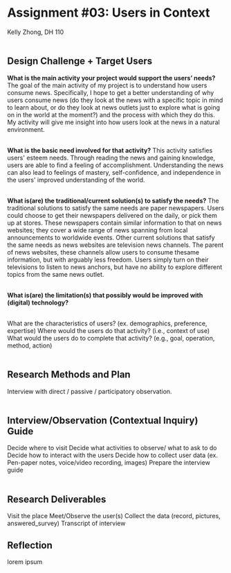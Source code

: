 # Assignment #03: Users in Context
Kelly Zhong, DH 110
<br>
<br>

## Design Challenge + Target Users
**What is the main activity your project would support the users’ needs?**
The goal of the main activity of my project is to understand how users consume news. Specifically, I hope to get a better understanding of why users consume news (do they look at the news with a specific topic in mind to learn about, or do they look at news outlets just to explore what is going on in the world at the moment?) and the process with which they do this. My activity will give me insight into how users look at the news in a natural environment.
<br>
<br>

**What is the basic need involved for that activity?**
This activity satisfies users' esteem needs. Through reading the news and gaining knowledge, users are able to find a feeling of accomplishment. Understanding the news can also lead to feelings of mastery, self-confidence, and independence in the users' improved understanding of the world. 
<br>
<br>

**What is(are) the traditional/current solution(s) to satisfy the needs?**
The traditional solutions to satisfy the same needs are paper newspapers. Users could choose to get their newspapers delivered on the daily, or pick them up at stores. These newspapers contain similar information to that on news websites; they cover a wide range of news spanning from local announcements to worldwide events. Other current solutions that satisfy the same needs as news websites are television news channels. The parent of news websites, these channels allow users to consume thesame information, but with arguably less freedom. Users simply turn on their televisions to listen to news anchors, but have no ability to explore different topics from the same news outlet. 
<br>
<br>

**What 
is(are) the limitation(s) that possibly would be improved with (digital) technology?**
<br>
<br>

What are the characteristics of users? (ex. demographics, preference, expertise) 
Where would the users do that activity? (i.e., context of use)
What would the users do to complete that activity? (e.g., goal, operation, method, action)
<br>
<br>

## Research Methods and Plan
Interview with direct / passive / participatory observation.
<br>
<br>

## Interview/Observation (Contextual Inquiry) Guide
Decide where to visit
Decide what activities to observe/ what to ask to do
Decide how to interact with the users 
Decide how to collect user data (ex. Pen-paper notes, voice/video recording, images)
Prepare the interview guide
<br>
<br>

## Research Deliverables
Visit the place
Meet/Observe the user(s)
Collect the data (record, pictures, answered_survey)
Transcript of interview

## Reflection
lorem ipsum



